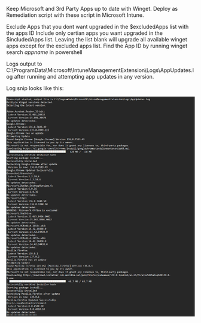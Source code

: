 Keep Microsoft and 3rd Party Apps up to date with Winget.
Deploy as Remediation script with these script in Microsoft Intune.

Exclude Apps that you dont want upgraded in the $excludedApps list with the apps ID
Include only certian apps you want upgraded in the $includedApps list. Leaving the list blank will upgrade all available winget apps except for the excluded apps list.
Find the App ID by running winget search *appname* in powershell 

Logs output to C:\ProgramData\Microsoft\IntuneManagementExtension\Logs\AppUpdates.log after running and attempting app updates in any version. 

Log snip looks like this: 

![alt text](image.png)